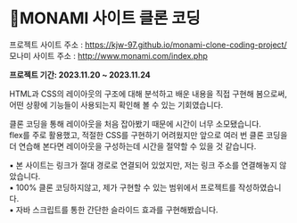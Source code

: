 # 🔎MONAMI 사이트 클론 코딩
프로젝트 사이트 주소 : https://kjw-97.github.io/monami-clone-coding-project/
모나미 사이트 주소 : http://www.monami.com/index.php

<b>프로젝트 기간: 2023.11.20 ~ 2023.11.24</b>

HTML과 CSS의 레이아웃의 구조에 대해 분석하고 배운 내용을 직접 구현해 봄으로써,
어떤 상황에 기능들이 사용되는지 확인해 볼 수 있는 기회였습니다.

클론 코딩을 통해 레이아웃을 처음 잡아봤기 때문에 시간이 너무 소모됐습니다.<br>
flex를 주로 활용했고, 적절한 CSS를 구현하기 어려웠지만 앞으로 여러 번 클론 코딩을 더 연습해 본다면 레이아웃을 구성하는데
시간을 절약할 수 있을 것 같습니다.

▪ 본 사이트는 링크가 절대 경로로 연결되어 있었지만, 저는 링크 주소를 연결해놓지 않았습니다.<br>
▪ 100% 클론 코딩하지않고, 제가 구현할 수 있는 범위에서 프로젝트를 작성하였습니다. <br>
▪ 자바 스크립트를 통한 간단한 슬라이드 효과를 구현해봤습니다.
